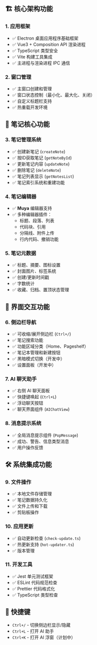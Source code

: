 ## 🏗️ 核心架构功能

### 1. **应用框架**

- ✅ Electron 桌面应用程序基础框架
- ✅ Vue3 + Composition API 渲染进程
- ✅ TypeScript 类型安全
- ✅ Vite 构建工具集成
- ✅ 主进程与渲染进程 IPC 通信

### 2. **窗口管理**

- ✅ 主窗口创建和管理
- ✅ 窗口状态控制（最小化、最大化、关闭）
- ✅ 自定义标题栏支持
- ✅ 热重载开发环境

## 📝 笔记核心功能

### 3. **笔记管理系统**

- ✅ 创建新笔记 (`createNote`)
- ✅ 按ID获取笔记 (`getNoteById`)
- ✅ 更新笔记内容 (`updateNote`)
- ✅ 删除笔记 (`deleteNote`)
- ✅ 笔记列表显示 (`getNotesList`)
- ✅ 笔记索引系统和重建功能

### 4. **笔记编辑器**

- ✅ **Muya** 编辑器支持
- ✅ 多种编辑器插件：
  - 标题、段落、列表
  - 代码块、引用
  - 分隔线、附件上传
  - 行内代码、撤销功能

### 5. **笔记元数据**

- ✅ 标题、摘要、图标设置
- ✅ 封面图片、标签系统
- ✅ 创建/更新时间戳
- ✅ 字数统计
- ✅ 收藏、归档、置顶状态管理

## 🎨 界面交互功能

### 6. **侧边栏导航**

- ✅ 可收缩/展开侧边栏 (`Ctrl+/`)
- ✅ 笔记搜索功能
- ✅ 功能区域分类（Home、Pageshelf）
- ✅ 笔记本管理和新建按钮
- ✅ 黑暗模式切换（开发中）
- ✅ 设置面板（开发中）

### 7. **AI 聊天助手**

- ✅ 右侧 AI 聊天面板
- ✅ 快捷键唤起 (`Ctrl+L`)
- ✅ 浮动聊天按钮
- ✅ 聊天界面组件 (`AIChatView`)

### 8. **消息提示系统**

- ✅ 全局消息提示组件 (`PopMessage`)
- ✅ 成功、警告、信息类型消息
- ✅ 用户操作反馈

## 🛠️ 系统集成功能

### 9. **文件操作**

- ✅ 本地文件存储管理
- ✅ 笔记数据持久化
- ✅ 文件上传和下载
- ✅ 剪贴板操作

### 10. **应用更新**

- ✅ 自动更新检查 (`check-update.ts`)
- ✅ 热更新支持 (`hot-updater.ts`)
- ✅ 版本管理

### 11. **开发工具**

- ✅ Jest 单元测试框架
- ✅ ESLint 代码规范检查
- ✅ Prettier 代码格式化
- ✅ TypeScript 类型检查

## 🎯 快捷键

- `Ctrl+/` - 切换侧边栏显示/隐藏
- `Ctrl+L` - 打开 AI 助手
- `Ctrl+K` - 打开 AI 浮窗（计划中）
